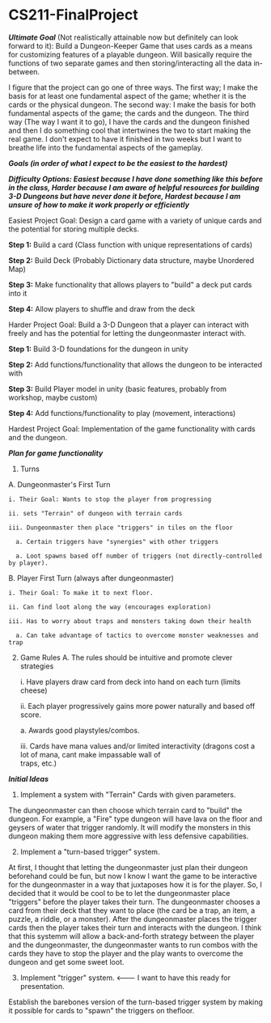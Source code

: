 # CS211-FinalProject

***Ultimate Goal*** (Not realistically attainable now but definitely can look forward to it): 
Build a Dungeon-Keeper Game that uses cards as a means for customizing features of a playable dungeon. Will basically require the functions of two separate games and then storing/interacting all the data in-between.

I figure that the project can go one of three ways. 
The first way; I make the basis for at least one fundamental aspect of the game; whether it is the cards or the physical dungeon. 
The second way: I make the basis for both fundamental aspects of the game; the cards and the dungeon. 
The third way (The way I want it to go), I have the cards and the dungeon finished and then I do something cool that intertwines the two to start making the real game. I don't expect to have it finished in two weeks but I want to breathe life into the fundamental aspects of the gameplay.

***Goals (in order of what I expect to be the easiest to the hardest)***

***Difficulty Options: Easiest because I have done something like this before in the class, Harder because I am aware of helpful resources for building 3-D Dungeons but have never done it before, Hardest because I am unsure of how to make it work properly or efficiently***

Easiest Project Goal: Design a card game with a variety of unique cards and the potential for storing multiple decks.

**Step 1:** Build a card (Class function with unique representations of cards)

**Step 2:** Build Deck (Probably Dictionary data structure, maybe Unordered Map)

**Step 3:** Make functionality that allows players to "build" a deck put cards into it

**Step 4:** Allow players to shuffle and draw from the deck

Harder Project Goal: Build a 3-D Dungeon that a player can interact with freely and has the potential for letting the dungeonmaster interact with. 

**Step 1:** Build 3-D foundations for the dungeon in unity

**Step 2:** Add functions/functionality that allows the dungeon to be interacted with

**Step 3:** Build Player model in unity (basic features, probably from workshop, maybe custom)

**Step 4:** Add functions/functionality to play (movement, interactions)

Hardest Project Goal: Implementation of the game functionality with cards and the dungeon.

***Plan for game functionality***

1. Turns

  A. Dungeonmaster's First Turn
  
    i. Their Goal: Wants to stop the player from progressing
    
    ii. sets "Terrain" of dungeon with terrain cards
    
    iii. Dungeonmaster then place "triggers" in tiles on the floor
    
      a. Certain triggers have "synergies" with other triggers
      
      a. Loot spawns based off number of triggers (not directly-controlled by player).
      
  B. Player First Turn (always after dungeonmaster)
  
    i. Their Goal: To make it to next floor.
    
    ii. Can find loot along the way (encourages exploration)
    
    iii. Has to worry about traps and monsters taking down their health
    
      a. Can take advantage of tactics to overcome monster weaknesses and trap 
2. Game Rules
  A. The rules should be intuitive and promote clever strategies
  
    i. Have players draw card from deck into hand on each turn (limits cheese)
    
    ii. Each player progressively gains more power naturally and based off score.
    
      a. Awards good playstyles/combos.
      
    iii. Cards have mana values and/or limited interactivity (dragons cost a lot of mana, cant make impassable wall of     
        traps, etc.)
        
***Initial Ideas*** 

1. Implement a system with "Terrain" Cards with given parameters. 

The dungeonmaster can then choose which terrain card to "build" the dungeon. For example, a "Fire" type dungeon will have lava on the floor and geysers of water that trigger randomly. It will modify the monsters in this dungeon making them more aggressive with less defensive capabilities.

2. Implement a "turn-based trigger" system. 

At first, I thought that letting the dungeonmaster just plan their dungeon beforehand could be fun, but now I know I want the game to be interactive for the dungeonmaster in a way that juxtaposes how it is for the player. So, I decided that it would be cool to be to let the dungeonmaster place "triggers" before the player takes their turn. The dungeonmaster chooses a card from their deck that they want to place (the card be a trap, an item, a puzzle, a riddle, or a monster). After the dungeonmaster places the trigger cards then the player takes their turn and interacts with the dungeon. I think that this systemm will allow a back-and-forth strategy between the player and the dungeonmaster, the dungeonmaster wants to run combos with the cards they have to stop the player and the play wants to overcome the dungeon and get some sweet loot.

3. Implement "trigger" system. <--- I want to have this ready for presentation.

Establish the barebones version of the turn-based trigger system by making it possible for cards to "spawn" the triggers on thefloor.
